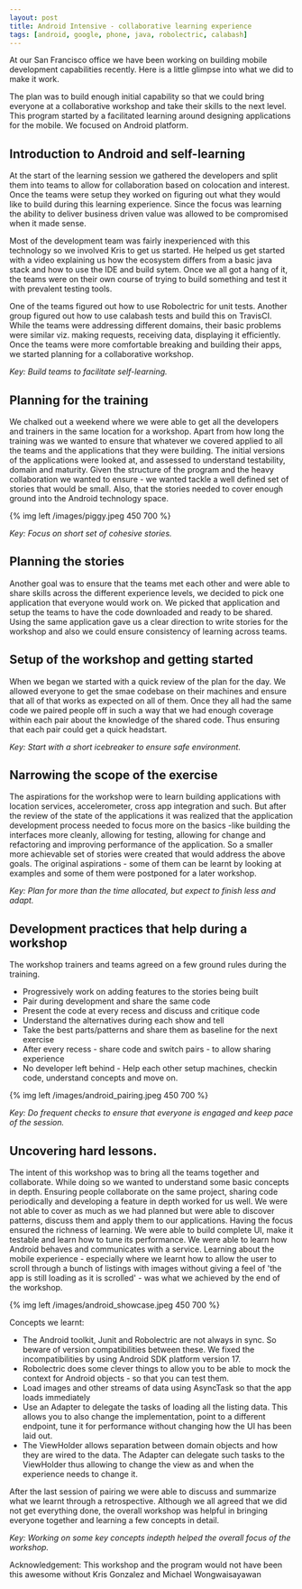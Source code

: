 ```yaml
---
layout: post
title: Android Intensive - collaborative learning experience
tags: [android, google, phone, java, robolectric, calabash]
---
```

At our San Francisco office we have been working on building mobile development capabilities recently. Here is a little glimpse into what we did to make it work. 

The plan was to build enough initial capability so that we could bring everyone at a collaborative workshop and take their skills to the next level. This program started by a facilitated learning around designing applications for the mobile. We focused on Android platform. 

## Introduction to Android and self-learning

At the start of the learning session we gathered the developers and split them into teams to allow for collaboration based on colocation and interest. Once the teams were setup they worked on figuring out what they would like to build during this learning experience. Since the focus was learning the ability to deliver business driven value was allowed to be compromised when it made sense.

Most of the development team was fairly inexperienced with this technology so we involved Kris to get us started. He helped us get started with a video explaining us how the ecosystem differs from a basic java stack and how to use the IDE and build sytem. Once we all got a hang of it, the teams were on their own course of trying to build something and test it with prevalent testing tools.

One of the teams figured out how to use Robolectric for unit tests. Another group figured out how to use calabash tests and build this on TravisCI. While the teams were addressing different domains, their basic problems were similar viz. making requests, receiving data, displaying it efficiently. Once the teams were more comfortable breaking and building their apps, we started planning for a collaborative workshop.

_Key: Build teams to facilitate self-learning._

## Planning for the training

We chalked out a weekend where we were able to get all the developers and trainers in the same location for a workshop. Apart from how long the training was we wanted to ensure that whatever we covered applied to all the teams and the applications that they were building. The initial versions of the applications were looked at, and assessed to understand testability, domain and maturity. 
Given the structure of the program and the heavy collaboration we wanted to ensure - we wanted tackle a well defined set of stories that would be small. Also, that the stories needed to cover enough ground into the Android technology space.

{% img left /images/piggy.jpeg 450 700 %}

_Key: Focus on short set of cohesive stories._

## Planning the stories

Another goal was to ensure that the teams met each other and were able to share skills across the different experience levels, we decided to pick one application that everyone would work on. We picked that application and setup the teams to have the code downloaded and ready to be shared. Using the same application gave us a clear direction to write stories for the workshop and also we could ensure consistency of learning across teams.

## Setup of the workshop and getting started

When we began we started with a quick review of the plan for the day. We allowed everyone to get the smae codebase on their machines and ensure that all of that works as expected on all of them. Once they all had the same code we paired people off in such a way that we had enough coverage within each pair about the knowledge of the shared code. Thus ensuring that each pair could get a quick headstart.

_Key: Start with a short icebreaker to ensure safe environment._

## Narrowing the scope of the exercise

The aspirations for the workshop were to learn building applications with location services, accelerometer, cross app integration and such. But after the review of the state of the applications it was realized that the application development process needed to focus more on the basics -like building the interfaces more cleanly, allowing for testing, allowing for change and refactoring and improving performance of the application. So a smaller more achievable set of stories were created that would address the above goals. The original aspirations - some of them can be learnt by looking at examples and some of them were postponed for a later workshop.

_Key: Plan for more than the time allocated, but expect to finish less and adapt._

## Development practices that help during a workshop

The workshop trainers and teams agreed on a few ground rules during the training. 

   -   Progressively work on adding features to the stories being built
   -   Pair during development and share the same code
   -   Present the code at every recess and discuss and critique code
   -   Understand the alternatives during each show and tell
   -   Take the best parts/patterns and share them as baseline for the next exercise
   -   After every recess - share code and switch pairs - to allow sharing experience
   -   No developer left behind - Help each other setup machines, checkin code, understand concepts and move on.

{% img left /images/android_pairing.jpeg 450 700 %}

_Key: Do frequent checks to ensure that everyone is engaged and keep pace of the session._

## Uncovering hard lessons.

The intent of this workshop was to bring all the teams together and collaborate. While doing so we wanted to understand some basic concepts in depth. Ensuring people collaborate on the same project, sharing code periodically and developing a feature in depth worked for us well. We were not able to cover as much as we had planned but were able to discover patterns, discuss them and apply them to our applications. Having the focus ensured the richness of learning. We were able to build complete UI, make it testable and learn how to tune its performance. We were able to learn how Android behaves and communicates with a service. 
Learning about the mobile experience - especially where we learnt how to allow the user to scroll through a bunch of listings with images without giving a feel of 'the app is still loading as it is scrolled' - was what we achieved by the end of the workshop. 

{% img left /images/android_showcase.jpeg 450 700 %}

Concepts we learnt:


   -   The Android toolkit, Junit and Robolectric are not always in sync. So beware of version compatibilities between these. We fixed the incompatibilities by using Android SDK platform version 17.
   -   Robolectric does some clever things to allow you to be able to mock the context for Android objects - so that you can test them.
   -   Load images and other streams of data using AsyncTask so that the app loads immediately
   -   Use an Adapter to delegate the tasks of loading all the listing data. This allows you to also change the implementation, point to a different endpoint, tune it for performance without changing how the UI has been laid out.
   -   The ViewHolder allows separation between domain objects and how they are wired to the data. The Adapter can delegate such tasks to the ViewHolder thus allowing to change the view as and when the experience needs to change it.


After the last session of pairing we were able to discuss and summarize what we learnt through a retrospective. Although we all agreed that we did not get everything done, the overall workshop was helpful in bringing everyone together and learning a few concepts in detail.

_Key: Working on some key concepts indepth helped the overall focus of the workshop._

Acknowledgement: This workshop and the program would not have been this awesome without Kris Gonzalez and Michael Wongwaisayawan

